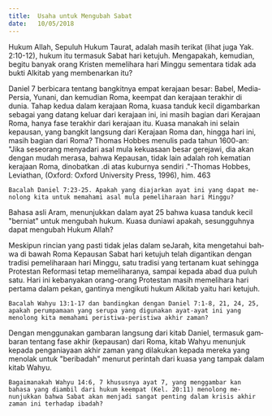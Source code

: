 ```yaml
---
title:  Usaha untuk Mengubah Sabat
date:   10/05/2018
---
```


Hukum Allah, Sepuluh Hukum Taurat, adalah masih terikat (lihat juga Yak. 2:10-12), hukum itu termasuk Sabat hari ketujuh. Mengapakah, ke­mudian, begitu banyak orang Kristen memelihara hari Minggu sementara tidak ada bukti Alkitab yang membenarkan itu?

Daniel 7 berbicara tentang bangkitnya empat kerajaan besar: Babel, Media­ Persia, Yunani, dan kemudian Roma, keempat dan kerajaan terakhir di dunia. Tahap kedua dalam kerajaan Roma, kuasa tanduk kecil digambarkan sebagai yang datang keluar dari kerajaan ini, ini masih bagian dari Kerajaan Roma, ha­nya fase terakhir dari kerajaan itu. Kuasa manakah ini selain kepausan, yang bangkit langsung dari Kerajaan Roma dan, hingga hari ini, masih bagian dari Roma? Thomas Hobbes menulis pada tahun 1600-an: "Jika seseorang menyadari asal mula kekuasaan besar gerejawi, dia akan dengan mudah merasa, bahwa Kepausan, tidak lain adalah roh kematian kerajaan Roma, dinobatkan .di atas kuburnya sendiri ."-Thomas Hobbes, Leviathan, (Oxford: Oxford University Press, 1996), him. 463

`Bacalah Daniel 7:23-25. Apakah yang diajarkan ayat ini yang dapat me­nolong kita untuk memahami asal mula pemeliharaan hari Minggu?`

Bahasa asli Aram, menunjukkan dalam ayat 25 bahwa kuasa tanduk kecil "berniat" untuk mengubah hukum. Kuasa duniawi apakah, sesungguhnya dapat mengubah Hukum Allah?

Meskipun rincian yang pasti tidak jelas dalam seJarah, kita mengetahui bah­wa di bawah Roma Kepausan Sabat hari ketujuh telah digantikan dengan tradisi pemeliharaan hari Minggu, satu tradisi yang tertanam kuat sehingga Protestan Reformasi tetap memeliharanya, sampai kepada abad dua puluh satu. Hari ini kebanyakan orang-orang Protestan masih memelihara hari pertama dalam pe­kan, gantinya mengikuti hukum Alkitab yaitu hari ketujuh.

`Bacalah Wahyu 13:1-17 dan bandingkan dengan Daniel 7:1-8, 21, 24, 25, apakah perumpamaan yang serupa yang digunakan ayat-ayat ini yang menolong kita memahami peristiwa-peristiwa akhir zaman?`

Dengan menggunakan gambaran langsung dari kitab Daniel, termasuk gam­baran tentang fase akhir (kepausan) dari Roma, kitab Wahyu menunjuk kepada penganiayaan akhir zaman yang dilakukan kepada mereka yang menolak untuk "beribadah" menurut perintah dari kuasa yang tampak dalam kitab Wahyu.

`Bagaimanakah Wahyu 14:6, 7 khususnya ayat 7, yang menggambar­ kan bahasa yang diambil dari hukum keempat (Kel. 20:11) menolong me­nunjukkan bahwa Sabat akan menjadi sangat penting dalam krisis akhir zaman ini terhadap ibadah?`